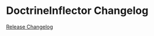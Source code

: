 # DoctrineInflector Changelog

[Release Changelog](https://github.com/spryker/doctrine-inflector/releases)
